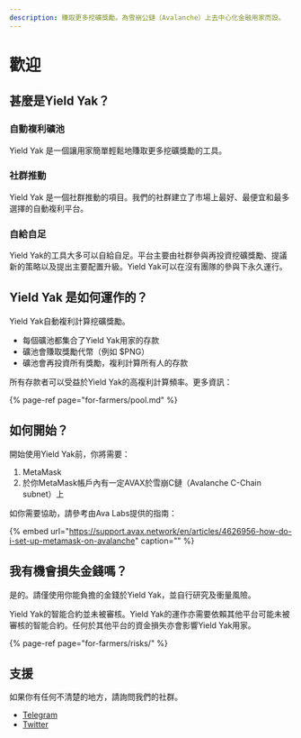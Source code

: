 ```yaml
---
description: 賺取更多挖礦獎勵。為雪崩公鏈（Avalanche）上去中心化金融用家而設。
---
```


# 歡迎

## 甚麼是Yield Yak？

### 自動複利礦池

Yield Yak 是一個讓用家簡單輕鬆地賺取更多挖礦獎勵的工具。

### 社群推動

Yield Yak 是一個社群推動的項目。我們的社群建立了市場上最好、最便宜和最多選擇的自動複利平台。

### 自給自足

Yield Yak的工具大多可以自給自足。平台主要由社群參與再投資挖礦獎勵、提議新的策略以及提出主要配置升級。Yield Yak可以在沒有團隊的參與下永久運行。

## Yield Yak 是如何運作的？

Yield Yak自動複利計算挖礦獎勵。

* 每個礦池都集合了Yield Yak用家的存款
* 礦池會賺取獎勵代幣（例如 $PNG）
* 礦池會再投資所有獎勵，複利計算所有人的存款

所有存款者可以受益於Yield Yak的高複利計算頻率。更多資訊：

{% page-ref page="for-farmers/pool.md" %}

## 如何開始？

開始使用Yield Yak前，你將需要：

1. MetaMask
2. 於你MetaMask帳戶內有一定AVAX於雪崩C鏈（Avalanche C-Chain subnet）上

如你需要協助，請參考由Ava Labs提供的指南：

{% embed url="https://support.avax.network/en/articles/4626956-how-do-i-set-up-metamask-on-avalanche" caption="" %}

## 我有機會損失金錢嗎？

是的。請僅使用你能負擔的金錢於Yield Yak，並自行研究及衝量風險。

Yield Yak的智能合約並未被審核。Yield Yak的運作亦需要依賴其他平台可能未被審核的智能合約。任何於其他平台的資金損失亦會影響Yield Yak用家。

{% page-ref page="for-farmers/risks/" %}

## 支援

如果你有任何不清楚的地方，請詢問我們的社群。

* [Telegram](https://t.me/yieldyak)
* [Twitter](https://twitter.com/yieldyak_)

